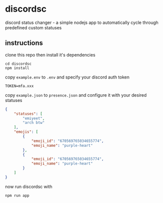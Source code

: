 # discordsc

discord status changer - a simple nodejs app to automatically cycle through predefined custom statuses

## instructions

clone this repo then install it's dependencies

```shell
cd discordsc
npm install
```

copy `example.env` to `.env` and specify your discord auth token
```shell
TOKEN=mfa.xxx
```

copy `example.json` to `presence.json` and configure it with your desired statuses
```json
{
    "statuses": [
        "emiyeet",
        "arch btw"
    ],
    "emojis": [
        {
            "emoji_id": "670569765034655774",
            "emoji_name": "purple-heart"
        },
        {
            "emoji_id": "670569765034655774",
            "emoji_name": "purple-heart"
        }
    ]
}
```

now run discordsc with
```shell
npm run app
```
